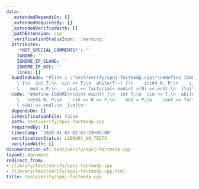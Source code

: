 ```yaml
---
data:
  _extendedDependsOn: []
  _extendedRequiredBy: []
  _extendedVerifiedWith: []
  _pathExtension: cpp
  _verificationStatusIcon: ':warning:'
  attributes:
    '*NOT_SPECIAL_COMMENTS*': ''
    IGNORE: ''
    IGNORE_IF_CLANG: ''
    IGNORE_IF_GCC: ''
    links: []
  bundledCode: "#line 1 \"test/verify/spoj-factmodp.cpp\"\n#define IGNORE\n\nint main()\
    \ {\n  int T;\n  cin >> T;\n  while(T--) {\n    int64 N, P;\n    cin >> N >> P;\n\
    \    mod = P;\n    cout << factorial< modint >(N) << endl;\n  }\n}\n"
  code: "#define IGNORE\n\nint main() {\n  int T;\n  cin >> T;\n  while(T--) {\n \
    \   int64 N, P;\n    cin >> N >> P;\n    mod = P;\n    cout << factorial< modint\
    \ >(N) << endl;\n  }\n}\n"
  dependsOn: []
  isVerificationFile: false
  path: test/verify/spoj-factmodp.cpp
  requiredBy: []
  timestamp: '2020-01-07 02:07:19+09:00'
  verificationStatus: LIBRARY_NO_TESTS
  verifiedWith: []
documentation_of: test/verify/spoj-factmodp.cpp
layout: document
redirect_from:
- /library/test/verify/spoj-factmodp.cpp
- /library/test/verify/spoj-factmodp.cpp.html
title: test/verify/spoj-factmodp.cpp
---
```

